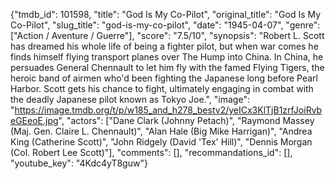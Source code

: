 {"tmdb_id": 101598, "title": "God Is My Co-Pilot", "original_title": "God Is My Co-Pilot", "slug_title": "god-is-my-co-pilot", "date": "1945-04-07", "genre": ["Action / Aventure / Guerre"], "score": "7.5/10", "synopsis": "Robert L. Scott has dreamed his whole life of being a fighter pilot, but when war comes he finds himself flying transport planes over The Hump into China. In China, he persuades General Chennault to let him fly with the famed Flying Tigers, the heroic band of airmen who'd been fighting the Japanese long before Pearl Harbor. Scott gets his chance to fight, ultimately engaging in combat with the deadly Japanese pilot known as Tokyo Joe.", "image": "https://image.tmdb.org/t/p/w185_and_h278_bestv2/yeICx3KlTjB1zrfJoiRvbeGEeoE.jpg", "actors": ["Dane Clark (Johnny Petach)", "Raymond Massey (Maj. Gen. Claire L. Chennault)", "Alan Hale (Big Mike Harrigan)", "Andrea King (Catherine Scott)", "John Ridgely (David 'Tex' Hill)", "Dennis Morgan (Col. Robert Lee Scott)"], "comments": [], "recommandations_id": [], "youtube_key": "4Kdc4yT8guw"}